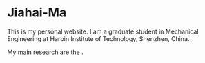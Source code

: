 # Jiahai-Ma

This is my personal website. I am a graduate student in Mechanical Engineering at Harbin Institute of Technology, Shenzhen, China. 

My main research are the .
